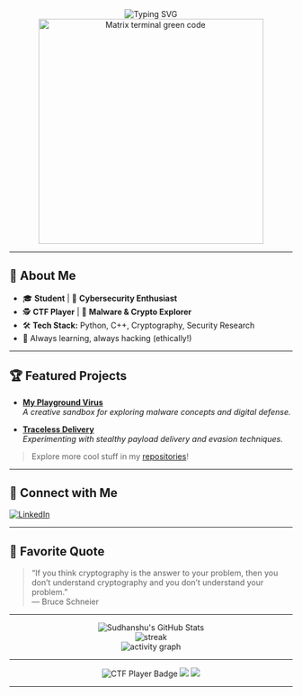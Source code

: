 <!-- Profile README for SudhanshuRai-Flme -->

<div align="center">

<!-- Typing SVG Animation: Faster, neon green color, clean white background -->
<img src="https://readme-typing-svg.demolab.com?font=Fira+Code&weight=900&pause=700&color=39FF14&background=FFFFFF00&center=true&vCenter=true&width=435&lines=Sudhanshu+Rai;shura356;Student+%7C+Cybersecurity+Enthusiast+%7C+CTF+Player;Python+%7C+C%2B%2B+%7C+Crypto+Nerd" alt="Typing SVG" />
</div>
<div align="center">
<img src="https://media.giphy.com/media/iIqmM5tTjmpOB9mpbn/giphy.gif" width="400" alt="Matrix terminal green code" />

</div>

---

## 🦊 About Me

- 🎓 **Student** | 🔐 **Cybersecurity Enthusiast**
- 🕵️ **CTF Player** | 👾 **Malware & Crypto Explorer**
- 🛠️ **Tech Stack:** Python, C++, Cryptography, Security Research
- 🌱 Always learning, always hacking (ethically!)

---

## 🏆 Featured Projects

- [**My Playground Virus**](https://github.com/SudhanshuRai-Flme/My-Playground-Virus)  
  _A creative sandbox for exploring malware concepts and digital defense._

- [**Traceless Delivery**](https://github.com/SudhanshuRai-Flme/Traceless-Delivery)  
  _Experimenting with stealthy payload delivery and evasion techniques._

> Explore more cool stuff in my [repositories](https://github.com/SudhanshuRai-Flme?tab=repositories)!

---

## 🤝 Connect with Me

[![LinkedIn](https://img.shields.io/badge/LinkedIn-blue?style=for-the-badge&logo=linkedin)](https://www.linkedin.com/in/sudhanshu-rai-5a3290335/)

---

## 💬 Favorite Quote

> “If you think cryptography is the answer to your problem, then you don’t understand cryptography and you don’t understand your problem.”  
> — Bruce Schneier

---

<div align="center">

<img src="https://github-readme-stats.vercel.app/api?username=SudhanshuRai-Flme&show_icons=true&theme=radical" alt="Sudhanshu's GitHub Stats"/>
<br>
<img src="https://github-readme-streak-stats.herokuapp.com/?user=SudhanshuRai-Flme&theme=tokyonight" alt="streak"/>
<br>
<img src="https://github-activity-graph.cyclic.app/graph?username=SudhanshuRai-Flme&theme=dracula&area=true&hide_border=true" alt="activity graph"/>
</div>

---

<p align="center">
  <img src="https://img.shields.io/badge/CTF%20Player-%F0%9F%94%90%20Hacking%20the%20Planet-informational?style=for-the-badge&color=purple" alt="CTF Player Badge" />
  <img src="https://img.shields.io/badge/Malware%20Sandbox-%F0%9F%92%A5-blueviolet?style=for-the-badge" />
  <img src="https://img.shields.io/badge/Crypto%20Nerd-%F0%9F%92%AB-orange?style=for-the-badge" />
</p>

---
